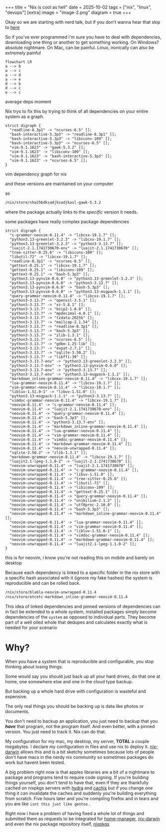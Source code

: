 +++
title = "Nix is cool as hell"
date = 2025-10-02
tags = ["nix", "linux", "devops"]
[extra]
image = "image-2.png"
diagram = true
+++

Okay so we are starting with nerd talk, but if you don't wanna hear that skip to [here](#why)



So if you've ever programmed i'm sure you have to deal with dependencies, downloading one thing or another to get something working. On Windows? absolute nightmare. On Mac, can be painful. Linux, ironically can also be extremely painful

```mermaid
flowchart LR
a --> b
a --> c
a --> d
a --> e
d --> b
d --> c
e --> c
```

<figcaption>average deps moment</figcaption>

Nix trys to fix this by trying to think of all dependencies on your entire system as a graph.

```graphviz
strict digraph {
  "readline-8.3p1" -> "ncurses-6.5" [];
  "bash-interactive-5.3p3" -> "readline-8.3p1" [];
  "bash-interactive-5.3p3" -> "libiconv-109" [];
  "bash-interactive-5.3p3" -> "ncurses-6.5" [];
  "vim-9.1.1623" -> "gawk-5.3.2" [];
  "vim-9.1.1623" -> "libiconv-109" [];
  "vim-9.1.1623" -> "bash-interactive-5.3p3" [];
  "vim-9.1.1623" -> "ncurses-6.5" [];
}
```

<figcaption>vim dependency graph for nix</figcaption>

and these versions are maintained on your computer

as 

```bash
/nix/store/sha256dksadjksadjkasl-gawk-5.3.2
```

where the package actually links to the *specific* version it needs.



some packages have really complex package dependencies

```graphviz
strict digraph {
  "c-grammar-neovim-0.11.4" -> "libcxx-19.1.7" [];
  "python3.13-greenlet-3.2.3" -> "libcxx-19.1.7" [];
  "python3.13-greenlet-3.2.3" -> "python3-3.13.7" [];
  "luajit-2.1.1741730670-env" -> "luajit-2.1.1741730670" [];
  "tree-sitter-0.25.6" -> "libiconv-109" [];
  "libutil-72" -> "libcxx-19.1.7" [];
  "readline-8.3p1" -> "ncurses-6.5" [];
  "gettext-0.25.1" -> "libcxx-19.1.7" [];
  "gettext-0.25.1" -> "libiconv-109" [];
  "gettext-0.25.1" -> "bash-5.3p3" [];
  "python3.13-pynvim-0.6.0" -> "python3.13-greenlet-3.2.3" [];
  "python3.13-pynvim-0.6.0" -> "python3-3.13.7" [];
  "python3.13-pynvim-0.6.0" -> "bash-5.3p3" [];
  "python3.13-pynvim-0.6.0" -> "python3.13-msgpack-1.1.1" [];
  "query-grammar-neovim-0.11.4" -> "libcxx-19.1.7" [];
  "python3-3.13.7" -> "openssl-3.5.1" [];
  "python3-3.13.7" -> "xz-5.8.1" [];
  "python3-3.13.7" -> "bzip2-1.0.8" [];
  "python3-3.13.7" -> "mpdecimal-4.0.1" [];
  "python3-3.13.7" -> "tzdata-2025b" [];
  "python3-3.13.7" -> "mailcap-2.1.54" [];
  "python3-3.13.7" -> "readline-8.3p1" [];
  "python3-3.13.7" -> "bash-5.3p3" [];
  "python3-3.13.7" -> "zlib-1.3.1" [];
  "python3-3.13.7" -> "ncurses-6.5" [];
  "python3-3.13.7" -> "gdbm-1.25-lib" [];
  "python3-3.13.7" -> "expat-2.7.1" [];
  "python3-3.13.7" -> "sqlite-3.50.2" [];
  "python3-3.13.7" -> "libffi-39" [];
  "python3-3.13.7-env" -> "python3.13-greenlet-3.2.3" [];
  "python3-3.13.7-env" -> "python3.13-pynvim-0.6.0" [];
  "python3-3.13.7-env" -> "python3-3.13.7" [];
  "python3-3.13.7-env" -> "python3.13-msgpack-1.1.1" [];
  "markdown_inline-grammar-neovim-0.11.4" -> "libcxx-19.1.7" [];
  "lua-grammar-neovim-0.11.4" -> "libcxx-19.1.7" [];
  "vim-grammar-neovim-0.11.4" -> "libcxx-19.1.7" [];
  "libluv-1.51.0-1" -> "libuv-1.51.0" [];
  "python3.13-msgpack-1.1.1" -> "python3-3.13.7" [];
  "vimdoc-grammar-neovim-0.11.4" -> "libcxx-19.1.7" [];
  "neovim-0.11.4" -> "c-grammar-neovim-0.11.4" [];
  "neovim-0.11.4" -> "luajit-2.1.1741730670-env" [];
  "neovim-0.11.4" -> "query-grammar-neovim-0.11.4" [];
  "neovim-0.11.4" -> "bash-5.3p3" [];
  "neovim-0.11.4" -> "python3-3.13.7-env" [];
  "neovim-0.11.4" -> "markdown_inline-grammar-neovim-0.11.4" [];
  "neovim-0.11.4" -> "lua-grammar-neovim-0.11.4" [];
  "neovim-0.11.4" -> "vim-grammar-neovim-0.11.4" [];
  "neovim-0.11.4" -> "vimdoc-grammar-neovim-0.11.4" [];
  "neovim-0.11.4" -> "markdown-grammar-neovim-0.11.4" [];
  "neovim-0.11.4" -> "neovim-unwrapped-0.11.4" [];
  "sqlite-3.50.2" -> "zlib-1.3.1" [];
  "markdown-grammar-neovim-0.11.4" -> "libcxx-19.1.7" [];
  "luajit2.1-lpeg-1.1.0-2" -> "luajit-2.1.1741730670" [];
  "neovim-unwrapped-0.11.4" -> "luajit-2.1.1741730670" [];
  "neovim-unwrapped-0.11.4" -> "c-grammar-neovim-0.11.4" [];
  "neovim-unwrapped-0.11.4" -> "libuv-1.51.0" [];
  "neovim-unwrapped-0.11.4" -> "tree-sitter-0.25.6" [];
  "neovim-unwrapped-0.11.4" -> "libutil-72" [];
  "neovim-unwrapped-0.11.4" -> "libiconv-109" [];
  "neovim-unwrapped-0.11.4" -> "gettext-0.25.1" [];
  "neovim-unwrapped-0.11.4" -> "query-grammar-neovim-0.11.4" [];
  "neovim-unwrapped-0.11.4" -> "unibilium-2.1.2" [];
  "neovim-unwrapped-0.11.4" -> "utf8proc-2.10.0" [];
  "neovim-unwrapped-0.11.4" -> "bash-5.3p3" [];
  "neovim-unwrapped-0.11.4" -> "markdown_inline-grammar-neovim-0.11.4" [];
  "neovim-unwrapped-0.11.4" -> "lua-grammar-neovim-0.11.4" [];
  "neovim-unwrapped-0.11.4" -> "vim-grammar-neovim-0.11.4" [];
  "neovim-unwrapped-0.11.4" -> "libluv-1.51.0-1" [];
  "neovim-unwrapped-0.11.4" -> "vimdoc-grammar-neovim-0.11.4" [];
  "neovim-unwrapped-0.11.4" -> "markdown-grammar-neovim-0.11.4" [];
  "neovim-unwrapped-0.11.4" -> "luajit2.1-lpeg-1.1.0-2" [];
}
```

<figcaption>this is for neovim, i know you're not reading this on mobile and barely on desktop</figcaption>

Because each dependency is linked to a specific folder in the nix store with a specific hash associated with it (ignore my fake hashes) the system is reproducible and can be rolled back.

```bash
/nix/store/blabla-neovim-unwrapped-0.11.4
/nix/store/etcetc-markdown_inline-grammar-neovim-0.11.4
```

This idea of linked dependencies and pinned versions of dependencies can in fact be extended to a whole system, installed packages simply become dependencies of the `system` as opposed to individual parts. They become part of a well oiled whole that dedupes and calculates exactly what is needed for your scenario

# Why?

When you have a system that is reproducible and configurable, you stop thinking about losing things. 

Some would say you should just back up all your hard drives, do that one at home, one somewhere else and one in the cloud type backup.

But backing up a whole hard drive with configuration is wasteful and expensive.

The only real things you should be backing up is data like photos or documents.

You don't need to backup an application, you just need to backup that you ***have*** that program, not the program itself. And even better, with a pinned version. You just need to track it. Nix can do that.

 My configuration for my mac, my desktop, my server, **TOTAL** a couple megabytes. I declare my configuration in files and use nix to deploy it. [nix-darwin](https://github.com/nix-darwin/nix-darwin) allows this and is a bit sketchy sometimes because lots of people don't have macs in the nerdy nix community so sometimes packages do work but havent been tested. 

A big problem right now is that apples libraries are a bit of a nightmare to package and programs tend to require code signing. If you're building things yourself, you don't tend to have that, even if they are thankfully cached on nixpkgs servers with [hydra](https://hydra.nixos.org) and [cachix](https://cache.nixos.org) but if you change *one* thing it can invalidate the caches and suddenly you're building everything from scratch. Five hours later and you're compiling firefox and in tears and you are like `isnt this just like gentoo` .



Right now i have a problem of having fixed a whole lot of things and submitted them as requests to be integrated  for [home-manager](https://github.com/nix-community/home-manager), [nix-darwin](https://github.com/nix-darwin/nix-darwin) and even the nix package repository itself,  [nixpkgs](https://github.com/nixos/nixpkgs)






